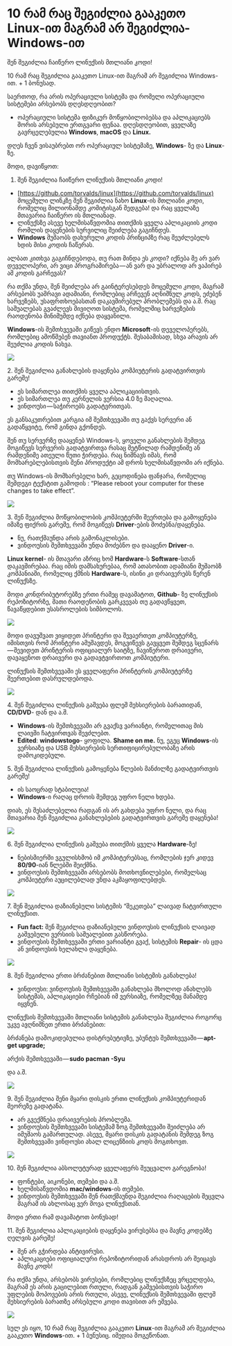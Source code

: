# 10 რამ რაც შეგიძლია გააკეთო Linux-ით მაგრამ არ შეგიძლია-Windows-ით

შენ შეგიძლია ჩაიწერო ლინუქსის მთლიანი კოდი!

10 რამ რაც შეგიძლია გააკეთო Linux-ით მაგრამ არ შეგიძლია Windows-ით. + 1 ბონუსად.

საერთოდ, რა არის ოპერაციული სისტემა და რომელი ოპერაციული სისტემები არსებობს დღესდღეობით?

*   ოპერაციული სისტემა ფიზიკურ მოწყობილობებსა და აპლიკაციებს შორის არსებული ერთგვარი ფენაა. დღესდღეობით, ყველაზე გავრცელებულია **Windows**, **macOS** და **Linux.**

დღეს ჩვენ ვისაუბრებთ ორ ოპერაციულ სისტემაზე, **Windows**\- ზე და **Linux**\-ზე.

მოდი, დავიწყოთ:

1.  შენ შეგიძლია ჩაიწერო ლინუქსის მთლიანი კოდი!

*   [https://github.com/torvalds/linux](https://github.com/torvalds/linux) მოცემული ლინკზე შენ შეგიძლია ნახო **Linux**\-ის მთლიანი კოდი, რომელიც მილიონამდე კომიტისგან შედგება! და რაც ყველაზე მთავარია ჩაიწერო ის მთლიანად.
*   ლინუქსზე ასევე ხელმისაწვდომია თითქმის ყველა აპლიკაციის კოდი რომლის დაყენების სურვილიც შეიძლება გაგიჩნდეს.
*   **Windows** მუშაობს დახურული კოდის პრინციპზე რაც შეუძლებელს ხდის მისი კოდის ჩაწერას.

ალბათ კითხვა გაგიჩნდებოდა, თუ რათ მინდა ეს კოდი? იქნება მე არ ვარ დეველოპერი, არ ვიცი პროგრამირება — ან ვარ და უბრალოდ არ ვაპირებ ამ კოდის გარჩევას?

რა თქმა უნდა, შენ შეიძლება არ გაინტერესებდეს მოცემული კოდი, მაგრამ არსებობს უამრავი ადამიანი, რომლებიც არჩევენ აღნიშნულ კოდს, ეძებენ ხარვეზებს, უსაფრთხოებასთან დაკავშირებულ პრობლემებს და ა.შ. რაც საშუალებას გვაძლევს მივიღოთ სისტემა, რომელშიც ხარვეზების რაოდენობა მინიმუმდე იქნება დაყვანილი.

**Windows**\-ის შემთხვევაში გიწევს ენდო **Microsoft**\-ის დეველოპერებს, რომლებიც ამოწმებენ თავიანთ პროდუქტს. შესაბამისად, სხვა არავის არ შეუძლია კოდის ნახვა.

![](img/1__IAmV5__vX9jovrCi__5ckQ1A.png)

2\. შენ შეგიძლია განახლების დაყენება კომპიუტერის გადატვირთვის გარეშე!

*   ეს სიმართლეა თითქმის ყველა აპლიკაციისთვის.
*   ეს სიმართლეა თუ კერნელის ვერსია 4.0 ზე მაღალია.
*   ვინდოუსი — საჭიროებს გადატვრითვას.

ეს განსაკუთრებით კარგია იმ შემთხვევაში თუ გაქვს სერვერი ან გადაწყვიტე, რომ გინდა გქონდეს.

შენ თუ სერვერზე დააყენებ Windows-ს, ყოველი განახლების შემდეგ მოგიწევს სერვერის გადატვირთვა რასაც მეტწილად რამდენიმე ან რამდენიმე ათეული წუთი ჭირდება. რაც ნიშნავს იმას, რომ მომხარებლებისთვის შენი პროდუქტი ამ დროს ხელმისაწვდომი არ იქნება.

თუ Windows-ის მომხარებელი ხარ, გეცოდინება ფანჯარა, რომელიც შემდეგი ტექსტით გამოდის : “Please reboot your computer for these changes to take effect”.

![](img/1__5uVaCC0__g2jsjo08IOTe__g.jpeg)

3\. შენ შეგიძლია მოწყობილობის კომპიუტერში შეერთება და გამოყენება იმაზე ფიქრის გარეშე, რომ მოგიწევს **Driver**\-ების მოძებნა/დაყენება.

*   ნუ, რათქმაუნდა არის გამონაკლისები.
*   ვინდოუსის შემთხვევაში უნდა მოძებნო და დააყენო **Driver**\-ი.

**Linux kernel**\- ის მთავარი აზრიც ხომ **Hardware**\-ს **Software**\-სთან დაკავშირებაა. რაც იმის დამსახურებაა, რომ ათასობით ადამიანი მუშაობზ კომპანიაში, რომელიც ქმნის **Hardware**\-ს, ისინი კი დრაივერებს წერენ ლინუქსზე.

მოდი კონდრიბუტორებზე ერთი რამეც დავამატოთ, **Github**\- ზე ლინუქსის რეპოზიტორზე, მათი რაოდენობის გარკვევას თუ გადავწყვეთ, წავაწყდებით უსასროლების სიმბოლოს.

![](img/1__UrZmy0Lzu5li15slN9ftrA.png)

მოდი დავუშვათ ვიყიდეთ პრინტერი და შევაერთეთ კომპიუტერზე, იმისთვის რომ პრინტერი ამუშავდეს, მოგვიწევს გავყვეთ შემდეგ სცენარს — შევიდეთ პრინტერის ოფიციალურ საიტზე, ჩავიწეროთ დრაივერი, დავაყენოთ დრაივერი და გადავტვირთოთ კომპიუტერი.

ლინუქსის შემთხვევაში ეს ყველაფერი პრინტერის კომპიუტერზე შეერთებით დასრულდებოდა.

![](img/1__EAeRdVkFGXaMKlUKgaZ0fg.png)

4\. შენ შეგიძლია ლინუქსის გაშვება ფლეშ მეხსიერების ბარათიდან, **CD/DVD**\- დან და ა.შ.

*   **Windows**\-ის შემთხვევაში არ გვაქსვ ვარიანტი, რომელითაც მის ლაივში ჩატვირთვას შევძლებთ.
*   **Edited**: **windowstogo**\- ყოფილა. **Shame on me.** ნუ, ეგეც **Windows**\-ის ვერსიაზე და USB მეხსიერების სერთიფიცირებულობაზე არის დამოკიდებული.

5\. შენ შეგიძლია ლინუქსის გამოყენება წლების მანძილზე გადატვირთვის გარეშე!

*   ის საოცრად სტაბილუია!
*   **Windows**\-ი რაღაც დროის შემდეგ უფრო ნელი ხდება.

დიახ, ეს შესაძლებელია რადგან ის არ გახდება უფრო ნელი, და რაც მთავარია შენ შეგიძლია განახლებების გადატვირთვის გარეშე დაყენება!

![](img/1__9trHRnccFsjpnA5VEIf4yQ.png)

6\. შენ შეგიძლია ლინუქსის გაშვება თითქმის ყველა **Hardware**\-ზე!

*   ნებისმიერში ვგულისხმობ იმ კომპიტერებსაც, რომლების ჯერ კიდევ **80/90**\-იან წლებში შეიქმნა.
*   ვინდოუსის შემთხვევაში არსებობს მოთხოვნილებები, რომელსაც კომპიუტერი აუცილებლად უნდა აკმაყოფილებდეს.

![](img/1__w5PtoVz8__XKratWjq__J0HA.jpeg)

7\. შენ შეგიძლია დაზიანებული სისტემის “შეკეთება” ლაივად ჩატვირთული ლინუქსით.

*   **Fun fact:** შენ შეგიძლია დაზიანებული ვინდოუსის ლინუქსის ლაივად გაშვებული ვერსიის საშუალებით გასწორება.
*   ვინდოუსის შემთხვევაში ერთი ვარიანტი გვაქ, სისტემის **Repair**\- ის ცდა ან ვინდოუსის ხელახლა დაყენება.

![](img/1__SjQVsmzCD9ibE__KEyYFzmg.png)

8\. შენ შეგიძლია ერთი ბრძანებით მთლიანი სისტემის განახლება!

*   ვინდოუსი: ვინდოუსის შემთხვევაში განახლება მხოლოდ ანახლებს სისტემას, აპლიკაციები რჩებიან იმ ვერსიაზე, რომელზეც მანამდე იყვნენ.

ლინუქსის შემთხვევაში მთლიანი სისტემის განახლება შეგიძლია როგორც უკვე ავღნიშნეთ ერთი ბრძანებით:

ბრძანება დამოკიდებულია დისტრუბუტივზე, უბუნტუს შემთხვევაში — **apt-get upgrade;**

არქის შემთხვევაში — **sudo pacman -Syu**

და ა.შ.

![](img/1__8g0xoq0N6WTZb0SqwIrUZA.png)

9\. შენ შეგიძლია შენი მყარი დისკის ერთი ლინუქსის კომპიუტერიდან მეორეზე გადატანა.

*   არ გვექმნება დრაივერების პრობლემა.
*   ვინდოუსის შემთხვევაში სისტემამ ზოგ შემთხვევაში შეიძლება არ იმუშაოს გამართულად. ასევე, მყარი დისკის გადატანის შემდეგ ზოგ შემთხვევაში ვინდოუსი ახალ ლიცენზიის კოდს მოგთხოვთ.

![](img/1__XQ____O1a2g72Hl6StqEvdRg.png)

10\. შენ შეგიძლია აბსოლუტურად ყველაფერს შეუცვალო გარეგნობა!

*   ფონტები, აიკონები, თემები და ა.შ.
*   ხელმისაწვდომია **mac/windows**\-ის თემები.
*   ვინდოუსის შემთხვევაში შენ რათქმაუნდა შეგიძლია რაღაცების შეცვლა მაგრამ ის ახლოსაც ვერ მოვა ლინუქსთან.

მოდი ერთი რამ დავამატოთ ბონუსად!

11\. შენ შეგიძლია აპლიკაციების დაყენება ვირუსებსა და მავნე კოდებზე ღელვის გარეშე!

*   შენ არ გჭირდება ანტივირუსი.
*   აპლიკაციები ოფიციალური რეპოზიტორიდან არასდროს არ შეიცავს მავნე კოდს!

რა თქმა უნდა, არსებობს ვირუსები, რომლებიც ლინუქსზეც ვრცელდება, მაგრამ ეს არის გაცილებით რთული, რადგან გაშვებისთვის საჭირო უფლების მოპოვების არის რთული, ასევე, ლინუქსის შემთხვევაში ფლეშ მეხსიერების ბარათზე არსებული კოდი თავისით არ ეშვება.

![](img/1__t__8GagE6Zt3SIjQf97kdkQ.png)

სულ ეს იყო, 10 რამ რაც შეგიძლია გააკეთო **Linux**\-ით მაგრამ არ შეგიძლია გააკეთო **Windows**\-ით. + 1 ბუნუსიც. იმედია მოგეწონათ.

